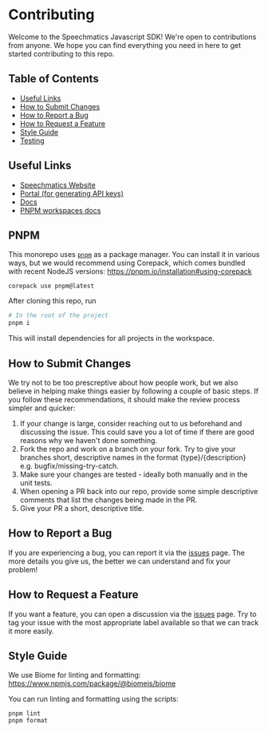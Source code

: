 # Contributing

Welcome to the Speechmatics Javascript SDK! We're open to contributions from anyone. We hope you can find everything you need in here to get started contributing to this repo.

## Table of Contents

- [Useful Links](#useful-links)
- [How to Submit Changes](#how-to-submit-changes)
- [How to Report a Bug](#how-to-report-a-bug)
- [How to Request a Feature](#how-to-request-a-feature)
- [Style Guide](#style-guide)
- [Testing](#testing)



## Useful Links

- [Speechmatics Website](https://www.speechmatics.com/)
- [Portal (for generating API keys)](https://portal.speechmatics.com/manage-access/)
- [Docs](https://docs.speechmatics.com/)
- [PNPM workspaces docs](https://pnpm.io/workspaces)


## PNPM

This monorepo uses [`pnpm`](https://pnpm.io/) as a package manager. You can install it in various ways, but we would recommend using Corepack, which comes bundled with recent NodeJS versions: https://pnpm.io/installation#using-corepack

```
corepack use pnpm@latest
```

After cloning this repo, run

```sh
# In the root of the project
pnpm i
```

This will install dependencies for all projects in the workspace.

## How to Submit Changes

We try not to be too prescreptive about how people work, but we also believe in helping make things easier by following a couple of basic steps. If you follow these recommendations, it should make the review process simpler and quicker:

1. If your change is large, consider reaching out to us beforehand and discussing the issue. This could save you a lot of time if there are good reasons why we haven't done something.
2. Fork the repo and work on a branch on your fork. Try to give your branches short, descriptive names in the format {type}/{description} e.g. bugfix/missing-try-catch.
3. Make sure your changes are tested - ideally both manually and in the unit tests.
4. When opening a PR back into our repo, provide some simple descriptive comments that list the changes being made in the PR.
5. Give your PR a short, descriptive title.

## How to Report a Bug

If you are experiencing a bug, you can report it via the [issues](https://github.com/speechmatics/speechmatics-js/issues) page.  The more details you give us, the better we can understand and fix your problem!

## How to Request a Feature

If you want a feature, you can open a discussion via the [issues](https://github.com/speechmatics/speechmatics-js/issues) page. Try to tag your issue with the most appropriate label available so that we can track it more easily.


## Style Guide

We use Biome for linting and formatting: https://www.npmjs.com/package/@biomejs/biome

You can run linting and formatting using the scripts:

```
pnpm lint
pnpm format
```
